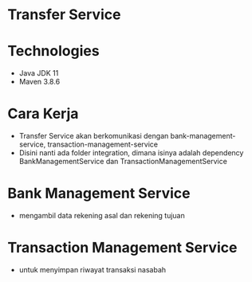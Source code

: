 # Transfer Service

# Technologies

- Java JDK 11
- Maven 3.8.6

# Cara Kerja

- Transfer Service akan berkomunikasi dengan bank-management-service, transaction-management-service
- Disini nanti ada folder integration, dimana isinya adalah dependency BankManagementService dan TransactionManagementService

# Bank Management Service
- mengambil data rekening asal dan rekening tujuan

# Transaction Management Service
- untuk menyimpan riwayat transaksi nasabah
